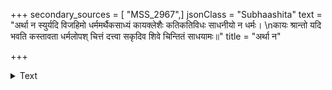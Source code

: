 +++
secondary_sources = [ "MSS_2967",]
jsonClass = "Subhaashita"
text = "अर्था न स्युर्यदि विजहिमो धर्ममर्थैकसाध्यं कायक्लेशैः कतिकतिविधः साधनीयो न धर्मः।  \nकायः श्रान्तो यदि भवति कस्तावता धर्मलोपश् चित्तं दत्त्वा सकृदिव शिवे चिन्तितं साधयामः॥"
title = "अर्था न"

+++

<details><summary>Text</summary>

अर्था न स्युर्यदि विजहिमो धर्ममर्थैकसाध्यं कायक्लेशैः कतिकतिविधः साधनीयो न धर्मः।  
कायः श्रान्तो यदि भवति कस्तावता धर्मलोपश् चित्तं दत्त्वा सकृदिव शिवे चिन्तितं साधयामः॥
</details>
